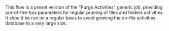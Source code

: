 This flow is a preset version of the "Purge Activities" generic job, providing out-of-the-box parameters for regular pruning of files and folders activities.  It should be run on a regular basis to avoid growing the on-file activities database to a very large size.
